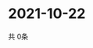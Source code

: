 # 2021-10-22
  共 0条

  <!-- BEGIN -->
  <!-- 最后更新时间Fri Oct 22 2021 07:04:16 GMT+0000 (Coordinated Universal Time) -->
  
  <!-- END -->
  
  